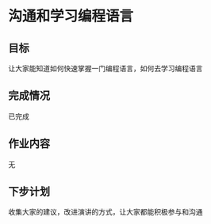 # 沟通和学习编程语言

## 目标
让大家能知道如何快速掌握一门编程语言，如何去学习编程语言

## 完成情况
已完成

## 作业内容

无

## 下步计划
收集大家的建议，改进演讲的方式，让大家都能积极参与和沟通